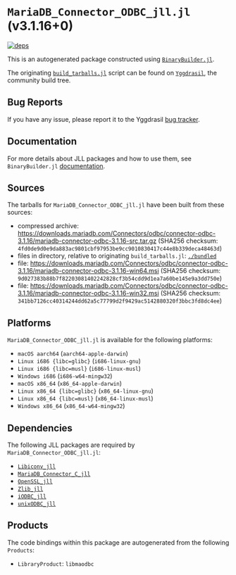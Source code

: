 # `MariaDB_Connector_ODBC_jll.jl` (v3.1.16+0)

[![deps](https://juliahub.com/docs/MariaDB_Connector_ODBC_jll/deps.svg)](https://juliahub.com/ui/Packages/MariaDB_Connector_ODBC_jll/hO5bN?page=2)

This is an autogenerated package constructed using [`BinaryBuilder.jl`](https://github.com/JuliaPackaging/BinaryBuilder.jl).

The originating [`build_tarballs.jl`](https://github.com/JuliaPackaging/Yggdrasil/blob/32d14ffa78c8f3deeb729cc1f93e53b3aebf6be3/M/MariaDB_Connector_ODBC/build_tarballs.jl) script can be found on [`Yggdrasil`](https://github.com/JuliaPackaging/Yggdrasil/), the community build tree.

## Bug Reports

If you have any issue, please report it to the Yggdrasil [bug tracker](https://github.com/JuliaPackaging/Yggdrasil/issues).

## Documentation

For more details about JLL packages and how to use them, see `BinaryBuilder.jl` [documentation](https://docs.binarybuilder.org/stable/jll/).

## Sources

The tarballs for `MariaDB_Connector_ODBC_jll.jl` have been built from these sources:

* compressed archive: https://downloads.mariadb.com/Connectors/odbc/connector-odbc-3.1.16/mariadb-connector-odbc-3.1.16-src.tar.gz (SHA256 checksum: `4fd0de9d0e9da883ac9801cbf97953be9cc9010830417c44e8b339deca48463d`)
* files in directory, relative to originating `build_tarballs.jl`: [`./bundled`](https://github.com/JuliaPackaging/Yggdrasil/tree/32d14ffa78c8f3deeb729cc1f93e53b3aebf6be3/M/MariaDB_Connector_ODBC/bundled)
* file: https://downloads.mariadb.com/Connectors/odbc/connector-odbc-3.1.16/mariadb-connector-odbc-3.1.16-win64.msi (SHA256 checksum: `9d027383b88b7f82203081402242828cf3b54cdd9d1ea7a60be145e9a3dd750e`)
* file: https://downloads.mariadb.com/Connectors/odbc/connector-odbc-3.1.16/mariadb-connector-odbc-3.1.16-win32.msi (SHA256 checksum: `341bb7126cc40314244dd62a5c77799d2f9429ac5142880320f3bbc3fd8dc4ee`)

## Platforms

`MariaDB_Connector_ODBC_jll.jl` is available for the following platforms:

* `macOS aarch64` (`aarch64-apple-darwin`)
* `Linux i686 {libc=glibc}` (`i686-linux-gnu`)
* `Linux i686 {libc=musl}` (`i686-linux-musl`)
* `Windows i686` (`i686-w64-mingw32`)
* `macOS x86_64` (`x86_64-apple-darwin`)
* `Linux x86_64 {libc=glibc}` (`x86_64-linux-gnu`)
* `Linux x86_64 {libc=musl}` (`x86_64-linux-musl`)
* `Windows x86_64` (`x86_64-w64-mingw32`)

## Dependencies

The following JLL packages are required by `MariaDB_Connector_ODBC_jll.jl`:

* [`Libiconv_jll`](https://github.com/JuliaBinaryWrappers/Libiconv_jll.jl)
* [`MariaDB_Connector_C_jll`](https://github.com/JuliaBinaryWrappers/MariaDB_Connector_C_jll.jl)
* [`OpenSSL_jll`](https://github.com/JuliaBinaryWrappers/OpenSSL_jll.jl)
* [`Zlib_jll`](https://github.com/JuliaBinaryWrappers/Zlib_jll.jl)
* [`iODBC_jll`](https://github.com/JuliaBinaryWrappers/iODBC_jll.jl)
* [`unixODBC_jll`](https://github.com/JuliaBinaryWrappers/unixODBC_jll.jl)

## Products

The code bindings within this package are autogenerated from the following `Products`:

* `LibraryProduct`: `libmaodbc`
